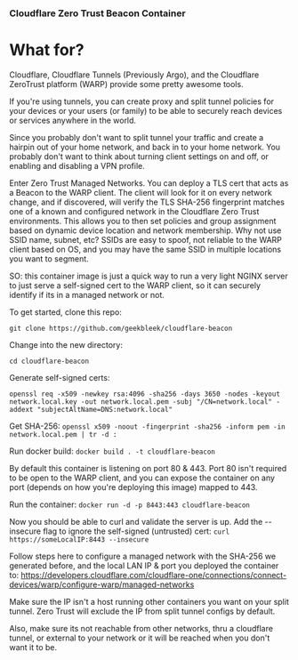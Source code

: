 ### Cloudflare Zero Trust Beacon Container

# What for?
Cloudflare, Cloudflare Tunnels (Previously Argo), and the Cloudflare ZeroTrust platform (WARP) provide some pretty awesome tools.

If you're using tunnels, you can create proxy and split tunnel policies for your devices or your users (or family) to be able to securely reach devices or services anywhere in the world.

Since you probably don't want to split tunnel your traffic and create a hairpin out of your home network, and back in to your home network.  You probably don't want to think about turning client settings on and off, or enabling and disabling a VPN profile.

Enter Zero Trust Managed Networks. You can deploy a TLS cert that acts as a Beacon to the WARP client.  The client will look for it on every network change, and if discovered, will verify the TLS SHA-256 fingerprint matches one of a known and configured network in the Cloudflare Zero Trust environments.  This allows you to then set policies and group assignment based on dynamic device location and network membership.  Why not use SSID name, subnet, etc?  SSIDs are easy to spoof, not reliable to the WARP client based on OS, and you may have the same SSID in multiple locations you want to segment.

SO: this container image is just a quick way to run a very light NGINX server to just serve a self-signed cert to the WARP client, so it can securely identify if its in a managed network or not.

To get started, clone this repo:

```git clone https://github.com/geekbleek/cloudflare-beacon```

Change into the new directory:

```cd cloudflare-beacon```

Generate self-signed certs:

```openssl req -x509 -newkey rsa:4096 -sha256 -days 3650 -nodes -keyout network.local.key -out network.local.pem -subj "/CN=network.local" -addext "subjectAltName=DNS:network.local"```

Get SHA-256:
```openssl x509 -noout -fingerprint -sha256 -inform pem -in network.local.pem | tr -d :```

Run docker build:
```docker build . -t cloudflare-beacon```

By default this container is listening on port 80 & 443.  Port 80 isn't required to be open to the WARP client, and you can expose the container on any port (depends on how you're deploying this image) mapped to 443.

Run the container:
```docker run -d -p 8443:443 cloudflare-beacon```

Now you should be able to curl and validate the server is up.  Add the --insecure flag to ignore the self-signed (untrusted) cert:
```curl https://someLocalIP:8443 --insecure```

Follow steps here to configure a managed network with the SHA-256 we generated before, and the local LAN IP & port you deployed the container to: https://developers.cloudflare.com/cloudflare-one/connections/connect-devices/warp/configure-warp/managed-networks

Make sure the IP isn't a host running other containers you want on your split tunnel.  Zero Trust will exclude the IP from split tunnel configs by default.

Also, make sure its not reachable from other networks, thru a cloudflare tunnel, or external to your network or it will be reached when you don't want it to be.
